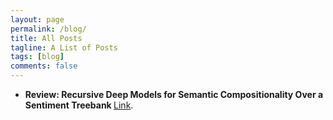 ```yaml
---
layout: page
permalink: /blog/
title: All Posts
tagline: A List of Posts
tags: [blog]
comments: false
---
```


<section>

    
  
  <p align="center">
    </p>
  <div style="text-align:left"><ul><li><strong>Review: Recursive Deep Models for Semantic Compositionality Over a
Sentiment Treebank </strong><a href=""> </a> <a href="https://medium.com/@anindyasdas/review-recursive-deep-models-for-semantic-compositionality-over-a-sentiment-treebank-221577eb488">Link</a>. </li>
 
</ul> </div>


</section>
